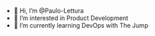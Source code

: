 - 👋 Hi, I’m @Paulo-Lettura
- 👀 I’m interested in Product Development
- 🌱 I’m currently learning DevOps with The Jump

<!---
Paulo-Lettura/Paulo-Lettura is a ✨ special ✨ repository because its `README.md` (this file) appears on your GitHub profile.
You can click the Preview link to take a look at your changes.
--->
